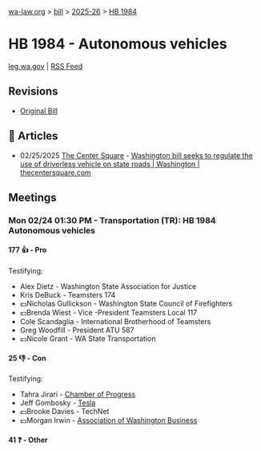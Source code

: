 [wa-law.org](/) > [bill](/bill/) > [2025-26](/bill/2025-26/) > [HB 1984](/bill/2025-26/hb/1984/)

# HB 1984 - Autonomous vehicles
[leg.wa.gov](https://app.leg.wa.gov/billsummary?BillNumber=1984&Year=2025&Initiative=false) | [RSS Feed](./rss.xml)

## Revisions
* [Original Bill](1/)

## 📰 Articles
* 02/25/2025 [The Center Square](/org/the_center_square/) - [Washington bill seeks to regulate the use of driverless vehicle on state roads | Washington | thecentersquare.com](https://www.thecentersquare.com/washington/article_fb589e5e-f397-11ef-937f-e7b190b78d95.html#:~:text=House%20Bill%201984)

## Meetings
### Mon 02/24 01:30 PM - Transportation (TR): HB 1984 Autonomous vehicles
#### 177 👍 - Pro
Testifying:
* Alex Dietz - Washington State Association for Justice
* Kris DeBuck - Teamsters 174
* 💵Nicholas Gullickson - Washington State Council of Firefighters
* 💵Brenda Wiest - Vice -President Teamsters Local 117
* Cole Scandaglia - International Brotherhood of Teamsters
* Greg Woodfill - President ATU 587
* 💵Nicole Grant - WA State Transportation

#### 25 👎 - Con
Testifying:
* Tahra Jirari - [Chamber of Progress](/org/chamber_of_progress/)
* Jeff Gombosky - [Tesla](/org/tesla/)
* 💵Brooke Davies - TechNet
* 💵Morgan Irwin - [Association of Washington Business](/org/association_of_washington_business/)

#### 41 ❓ - Other
